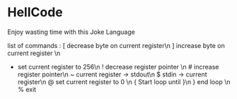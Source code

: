 # HellCode
Enjoy wasting time with this Joke Language

list of commands : 
[ decrease byte on current register\n
] increase byte on current register \n
* set current register to 256\n
! decrease register pointer \n
\# increase register pointer\n
~ current register -> stdout\n
$ stdin -> current register\n
@ set current register to 0 \n
{ Start loop until }\n
} end loop \n
% exit 
